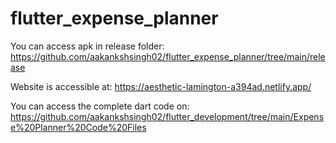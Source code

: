 # flutter_expense_planner

You can access apk in release folder: https://github.com/aakankshsingh02/flutter_expense_planner/tree/main/release

Website is accessible at: https://aesthetic-lamington-a394ad.netlify.app/

You can access the complete dart code on: https://github.com/aakankshsingh02/flutter_development/tree/main/Expense%20Planner%20Code%20Files


